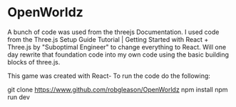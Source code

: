 # OpenWorldz

A bunch of code was used from the threejs Documentation. I used code from the Three.js Setup Guide Tutorial | Getting Started with React + Three.js by "Suboptimal Engineer" to change everything to React. Will one day rewrite that foundation code into my own code using the basic building blocks of three.js.


This game was created with React- To run the code do the following:

git clone https://www.github.com/robgleason/OpenWorldz
npm install
npm run dev  